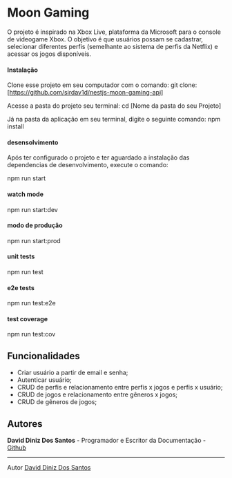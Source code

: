 # Moon Gaming

O projeto é inspirado na Xbox Live, plataforma da Microsoft para o console de videogame Xbox.
O objetivo é que usuários possam se cadastrar, selecionar diferentes perfis (semelhante ao sistema de perfis da Netflix) e acessar os jogos disponíveis.

#### Instalação
Clone esse projeto em seu computador com o comando:
git clone: [https://github.com/sirdav1d/nestjs-moon-gaming-api]

Acesse a pasta do projeto seu terminal:
cd [Nome da pasta do seu Projeto]

Já na pasta da aplicação em seu terminal, digite o seguinte comando:
npm install
#### desensolvimento

Após ter configurado o projeto e ter aguardado a instalação das dependencias de desenvolvimento, execute o comando:

npm run start

#### watch mode
npm run start:dev

#### modo de produção
npm run start:prod

#### unit tests
npm run test

#### e2e tests
npm run test:e2e

#### test coverage
npm run test:cov

## Funcionalidades

- Criar usuário a partir de email e senha;
- Autenticar usuário;
- CRUD de perfis e relacionamento entre perfis x jogos e perfis x usuário;
- CRUD de jogos e relacionamento entre gêneros x jogos;
- CRUD de gêneros de jogos;
## Autores

**David Diniz Dos Santos** - Programador e Escritor da Documentação - [Github](https://github.com/sirdav1d)

---
Autor [David Diniz Dos Santos](https://www.linkedin.com/in/david-dev-/)